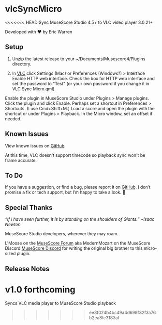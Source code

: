 # vlcSyncMicro
<<<<<<< HEAD
 Sync MuseScore Studio 4.5+ to VLC video player 3.0.21+
 



Developed with ❤️ by Eric Warren


## Setup
1. Unzip the latest release to your ~/Documents/Musescore4/Plugins directory.

2. In [VLC](https://www.videolan.org/vlc/) click Settings (Mac) or Preferences (Windows?) > Interface Enable HTTP web interface. Check the box for HTTP web interface and set the password to "Test" (or your own password if you change it in VLC Sync Micro.qml).

Enable the plugin in MuseScore Studio under Plugins > Manage plugins. Click the plugin and click Enable. Perhaps set a shortcut in Preferences > Shortcuts. (I use Cmd+Shift+M.) Load a score and open the plugin with the shortcut or under Plugins > Playback. In the Micro window, set an offset if needed.


## Known Issues
View known issues on [GitHub](https://github.com/eakwarren/vlcSyncMicro/issues)

At this time, VLC doesn't support timecode so playback sync won't be frame accurate.


## To Do
If you have a suggestion, or find a bug, please report it on [GitHub](https://github.com/eakwarren/vlcSyncMicro/issues). I don’t promise a fix or tech support, but I’m happy to take a look. 🙂


## Special Thanks
_“If I have seen further, it is by standing on the shoulders of Giants.” ~Isaac Newton_

MuseScore Studio developers, wherever they may roam.

L'Moose on the [MuseScore Forum](https://musescore.org/en/node/376476) aka ModernMozart on the MuseScore Discord [MuseScore Discord](https://discord.gg/CZnPNyswWq) for writing the original big brother to this micro-sized plugin.



## Release Notes
v1.0 forthcoming
=======
 Syncs VLC media player to MuseScore Studio playback
>>>>>>> ee3f024b4bc49a4d699f32f3a76b2ea8fe3183af
